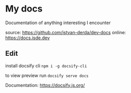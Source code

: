 # My docs

Documentation of anything interesting I encounter

source: https://github.com/istvan-derda/dev-docs
online: https://docs.isde.dev

## Edit

install docsify cli `npm i -g docsify-cli`

to view preview run `docsify serve docs`

Documentation: https://docsify.js.org/
